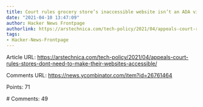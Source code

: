 ```yaml
---
title: Court rules grocery store’s inaccessible website isn’t an ADA violation
date: "2021-04-10 13:47:09"
author: Hacker News Frontpage
authorlink: https://arstechnica.com/tech-policy/2021/04/appeals-court-rules-stores-dont-need-to-make-their-websites-accessible/
tags:
- Hacker-News-Frontpage
---
```


<p>Article URL: <a href="https://arstechnica.com/tech-policy/2021/04/appeals-court-rules-stores-dont-need-to-make-their-websites-accessible/">https://arstechnica.com/tech-policy/2021/04/appeals-court-rules-stores-dont-need-to-make-their-websites-accessible/</a></p>
<p>Comments URL: <a href="https://news.ycombinator.com/item?id=26761464">https://news.ycombinator.com/item?id=26761464</a></p>
<p>Points: 71</p>
<p># Comments: 49</p>
